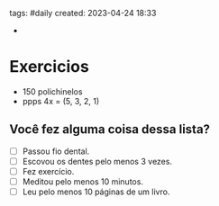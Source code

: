 tags: #daily 
created: 2023-04-24 18:33

- 

# Exercicios
- 150 polichinelos
- ppps 4x = (5, 3, 2, 1)

## Você fez alguma coisa dessa lista?
- [ ] Passou fio dental.
- [ ] Escovou os dentes pelo menos 3 vezes.
- [ ] Fez exercício.
- [ ] Meditou pelo menos 10 minutos.
- [ ] Leu pelo menos 10 páginas de um livro.